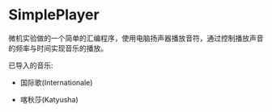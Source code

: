 # SimplePlayer
微机实验做的一个简单的汇编程序，使用电脑扬声器播放音符，通过控制播放声音的频率与时间实现音乐的播放。

已导入的音乐:

+ 国际歌(Internationale)

+ 喀秋莎(Katyusha)

